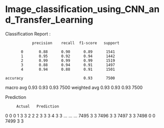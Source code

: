 # Image_classification_using_CNN_and_Transfer_Learning

Classification Report : 

                precision    recall  f1-score   support

           0       0.88      0.90      0.89      1541
           1       0.95      0.92      0.94      1442
           2       0.99      0.99      0.99      1519
           3       0.88      0.94      0.91      1497
           4       0.94      0.88      0.91      1501

    accuracy                           0.93      7500
   macro avg       0.93      0.93      0.93      7500
weighted avg       0.93      0.93      0.93      7500



Prediction

 
         Actual   Prediction
0	0	0
1	3	3
2	2	2
3	3	3
4	3	3
...	...	...
7495	3	3
7496	3	3
7497	3	3
7498	0	0
7499	3	3

